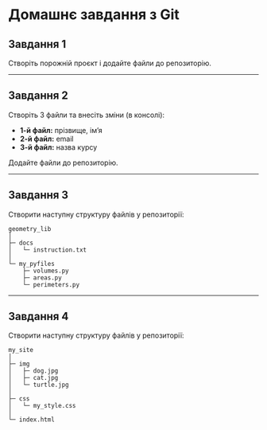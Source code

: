 # Домашнє завдання з Git

## Завдання 1
Створіть порожній проєкт і додайте файли до репозиторію.

---

## Завдання 2
Створіть 3 файли та внесіть зміни (в консолі):

- **1-й файл:** прізвище, ім’я  
- **2-й файл:** email  
- **3-й файл:** назва курсу  

Додайте файли до репозиторію.

---

## Завдання 3
Створити наступну структуру файлів у репозиторії:

```
geometry_lib
│
├─ docs
│   └─ instruction.txt
│
└─ my_pyfiles
    ├─ volumes.py
    ├─ areas.py
    └─ perimeters.py
```

---

## Завдання 4
Створити наступну структуру файлів у репозиторії:

```
my_site
│
├─ img
│   ├─ dog.jpg
│   ├─ cat.jpg
│   └─ turtle.jpg
│
├─ css
│   └─ my_style.css
│
└─ index.html
```
